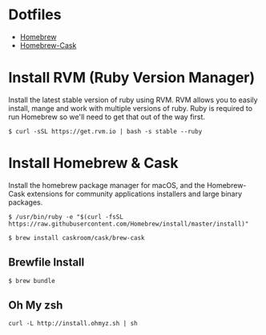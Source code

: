 Dotfiles
========

* [Homebrew](https://brew.sh/)
* [Homebrew-Cask](https://caskroom.github.io/)

# Install RVM (Ruby Version Manager)

Install the latest stable version of ruby using RVM. RVM allows you to easily
install, mange and work with multiple versions of ruby. Ruby is required to run
Homebrew so we'll need to get that out of the way first.

```
$ curl -sSL https://get.rvm.io | bash -s stable --ruby
```

# Install Homebrew & Cask

Install the homebrew package manager for macOS, and the Homebrew-Cask extensions for
community applications installers and large binary packages.

```
$ /usr/bin/ruby -e "$(curl -fsSL https://raw.githubusercontent.com/Homebrew/install/master/install)"
```
```
$ brew install caskroom/cask/brew-cask
```

## Brewfile Install
```
$ brew bundle
```

## Oh My zsh
```
curl -L http://install.ohmyz.sh | sh
```
